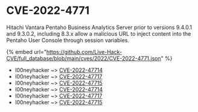 # CVE-2022-4771

Hitachi Vantara Pentaho Business Analytics Server prior to versions 9.4.0.1 and 9.3.0.2, including 8.3.x allow a malicious URL to inject content into the Pentaho User Console through session variables.

{% embed url="https://github.com/Live-Hack-CVE/full_database/blob/main/cves/2022/CVE-2022-4771.json" %}


* l00neyhacker ~> [CVE-2022-47714](https://www.alice-snow.ru/2022/database/cve-2022-4771/cve-2022-47714-l00neyhacker)
* l00neyhacker ~> [CVE-2022-47717](https://www.alice-snow.ru/2022/database/cve-2022-4771/cve-2022-47717-l00neyhacker)
* l00neyhacker ~> [CVE-2022-47715](https://www.alice-snow.ru/2022/database/cve-2022-4771/cve-2022-47715-l00neyhacker)
* l00neyhacker ~> [CVE-2022-47714](https://www.alice-snow.ru/2022/database/cve-2022-4771/cve-2022-47714-l00neyhacker)
* l00neyhacker ~> [CVE-2022-47717](https://www.alice-snow.ru/2022/database/cve-2022-4771/cve-2022-47717-l00neyhacker)
* l00neyhacker ~> [CVE-2022-47715](https://www.alice-snow.ru/2022/database/cve-2022-4771/cve-2022-47715-l00neyhacker)